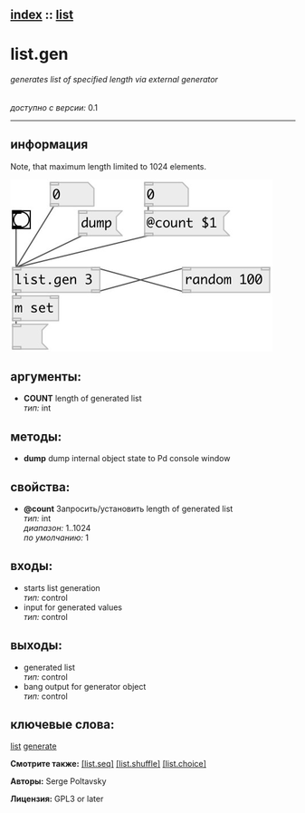 [index](index.html) :: [list](category_list.html)
---

# list.gen

###### generates list of specified length via external generator

*доступно с версии:* 0.1

---


## информация
Note, that maximum length limited to 1024 elements.


[![example](../examples/img/list.gen.jpg)](../examples/pd/list.gen.pd)



## аргументы:

* **COUNT**
length of generated list<br>
_тип:_ int<br>



## методы:

* **dump**
dump internal object state to Pd console window<br>




## свойства:

* **@count** 
Запросить/установить length of generated list<br>
_тип:_ int<br>
_диапазон:_ 1..1024<br>
_по умолчанию:_ 1<br>



## входы:

* starts list generation<br>
_тип:_ control
* input for generated values<br>
_тип:_ control



## выходы:

* generated list<br>
_тип:_ control
* bang output for generator object<br>
_тип:_ control



## ключевые слова:

[list](keywords/list.html)
[generate](keywords/generate.html)



**Смотрите также:**
[\[list.seq\]](list.seq.html)
[\[list.shuffle\]](list.shuffle.html)
[\[list.choice\]](list.choice.html)




**Авторы:** Serge Poltavsky




**Лицензия:** GPL3 or later





